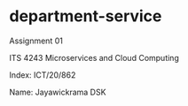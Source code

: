 # department-service

Assignment 01

ITS 4243 Microservices and Cloud Computing


Index: ICT/20/862 

Name: Jayawickrama DSK
